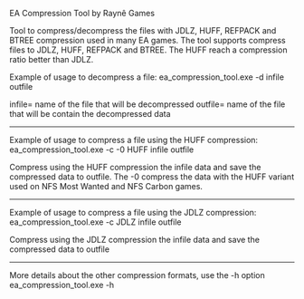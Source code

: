 EA Compression Tool by Raynê Games

Tool to compress/decompress the files with JDLZ, HUFF, REFPACK and BTREE
compression used in many EA games. The tool supports compress files to JDLZ,
HUFF, REFPACK and BTREE. The HUFF reach a compression ratio better than JDLZ.

Example of usage to decompress a file:
ea_compression_tool.exe -d infile outfile

infile= name of the file that will be decompressed
outfile= name of the file that will be contain the decompressed data

---------------------------------------------------------------------
Example of usage to compress a file using the HUFF compression:
ea_compression_tool.exe -c -0 HUFF infile outfile

Compress using the HUFF compression the infile data and save the
compressed data to outfile. The -0 compress the data with the HUFF
variant used on NFS Most Wanted and NFS Carbon games.

---------------------------------------------------------------------
Example of usage to compress a file using the JDLZ compression:
ea_compression_tool.exe -c JDLZ infile outfile

Compress using the JDLZ compression the infile data and save the
compressed data to outfile

---------------------------------------------------------------------
More details about the other compression formats, use the -h option
ea_compression_tool.exe -h
